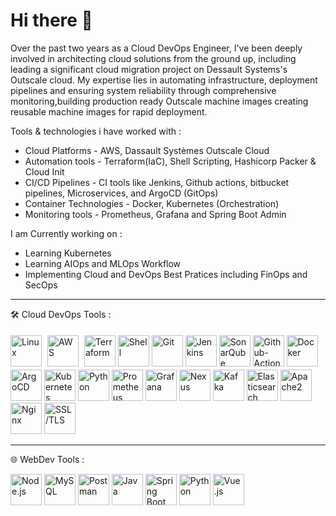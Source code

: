 # Hi there 👋

Over the past two years as a Cloud DevOps Engineer, I've been deeply involved in architecting cloud solutions from the ground up, including leading a significant cloud migration project on Dessault Systems's Outscale cloud. My expertise lies in automating infrastructure, deployment pipelines and ensuring system reliability through comprehensive monitoring,building production ready Outscale machine images creating reusable machine images for rapid deployment. 

Tools & technologies i have worked with :

- Cloud Platforms  - AWS, Dassault Systèmes Outscale Cloud 
- Automation tools - Terraform(IaC), Shell Scripting, Hashicorp Packer & Cloud Init           
- CI/CD Pipelines  -  CI tools like Jenkins, Github actions, bitbucket pipelines, Microservices, and  ArgoCD (GitOps)
- Container Technologies - Docker, Kubernetes (Orchestration)
- Monitoring tools - Prometheus, Grafana and Spring Boot Admin

I am Currently working on :

- Learning Kubernetes
- Learning AIOps and MLOps Workflow
- Implementing Cloud and DevOps Best Pratices including FinOps and SecOps


---

🛠️ Cloud DevOps Tools :



<p align="left">
  <img src="https://cdn.jsdelivr.net/gh/devicons/devicon/icons/linux/linux-original.svg" alt="Linux" width="50" height="50"/>
  <img src="https://upload.wikimedia.org/wikipedia/commons/9/93/Amazon_Web_Services_Logo.svg" alt="AWS" width="50" height="50" style="background-color:white; padding:5px; border-radius:4px;/>
  <img width="140" height="140" alt="Screenshot 2025-08-16 154033" src="https://github.com/user-attachments/assets/093c73dc-40c5-4a88-8d0a-6661365aa9df" />
  <img src="https://www.vectorlogo.zone/logos/terraformio/terraformio-icon.svg" alt="Terraform" width="50" height="50"/>
  <img src="https://www.vectorlogo.zone/logos/gnu_bash/gnu_bash-icon.svg" alt="Shell" width="50" height="50"/>
  <img src="https://cdn.jsdelivr.net/gh/devicons/devicon/icons/git/git-original.svg" alt="Git" width="50" height="50"/>
  <img src="https://cdn.jsdelivr.net/gh/devicons/devicon/icons/jenkins/jenkins-original.svg" alt="Jenkins" width="50" height="50"/>
  <img src="https://www.vectorlogo.zone/logos/sonarqube/sonarqube-icon.svg" alt="SonarQube" width="50" height="50"/>
  <img src="https://icon.icepanel.io/Technology/svg/GitHub-Actions.svg" alt="Github-Actions" width="50" height="50"/>
  <img src="https://cdn.jsdelivr.net/gh/devicons/devicon/icons/docker/docker-original.svg" alt="Docker" width="50" height="50"/>
  <img src="https://upload.wikimedia.org/wikipedia/commons/1/1b/Argo-logo.png" alt="ArgoCD" width="50" height="50"/>
  <img src="https://cdn.jsdelivr.net/gh/devicons/devicon/icons/kubernetes/kubernetes-plain.svg" alt="Kubernetes" width="50" height="50"/>
  <img src="https://cdn.jsdelivr.net/gh/devicons/devicon/icons/python/python-original.svg" alt="Python" width="50" height="50"/>
  <img src="https://www.vectorlogo.zone/logos/prometheusio/prometheusio-icon.svg" alt="Prometheus" width="50" height="50"/>
  <img src="https://www.vectorlogo.zone/logos/grafana/grafana-icon.svg" alt="Grafana" width="50" height="50"/>
  <img src="https://www.vectorlogo.zone/logos/sonatype/sonatype-icon.svg" alt="Nexus" width="50" height="50"/>
  <img src="https://www.vectorlogo.zone/logos/apache_kafka/apache_kafka-icon.svg" alt="Kafka" width="50" height="50"/>
  <img src="https://www.vectorlogo.zone/logos/elastic_co/elastic_co-icon.svg" alt="Elasticsearch" width="50" height="50"/>
  <img src="https://www.vectorlogo.zone/logos/apache/apache-icon.svg" alt="Apache2" width="50" height="50"/>
  <img src="https://www.vectorlogo.zone/logos/nginx/nginx-icon.svg" alt="Nginx" width="50" height="50"/>
  <img src="https://www.vectorlogo.zone/logos/letsencrypt/letsencrypt-icon.svg" alt="SSL/TLS" width="50" height="50"/>

</p>

---

🌐 WebDev Tools :


<p align="left">
  <img src="https://nodejs.org/static/logos/nodejsLight.svg" alt="Node.js" width="50" height="50"/>
  <img src="https://cdn.jsdelivr.net/gh/devicons/devicon/icons/mysql/mysql-original.svg" alt="MySQL" width="50" height="50"/>
  <img src="https://www.vectorlogo.zone/logos/getpostman/getpostman-icon.svg" alt="Postman" width="50" height="50"/>
  <img src="https://cdn.jsdelivr.net/gh/devicons/devicon/icons/java/java-original.svg" alt="Java" width="50" height="50"/>
  <img src="https://www.vectorlogo.zone/logos/springio/springio-icon.svg" alt="Spring Boot" width="50" height="50"/>
  <img src="https://cdn.jsdelivr.net/gh/devicons/devicon/icons/python/python-original.svg" alt="Python" width="50" height="50"/>
  <img src="https://cdn.jsdelivr.net/gh/devicons/devicon/icons/vuejs/vuejs-original.svg" alt="Vue.js" width="50" height="50"/>
</p>


